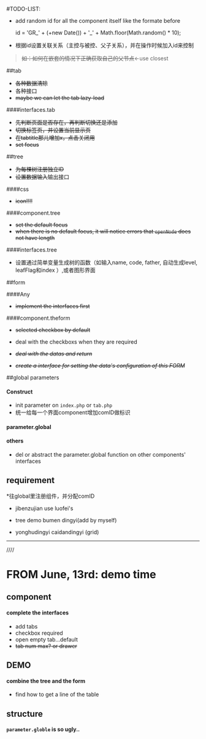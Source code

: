 #TODO-LIST:

* add random id for all the component itself like the formate before
	
	id = 'GR_' + (+new Date()) + '_' + Math.floor(Math.random() * 10);

* 根据id设置关联关系（主控与被控、父子关系），并在操作时候加入id来控制
> ~~如：如何在嵌套的情况下正确获取自己的父节点~~<-use closest

##tab

* ~~各种数据清除~~
* 各种接口
* ~~maybe we can let the tab lazy-load~~

####interfaces.tab

* ~~先判断页面是否存在，再判断切换还是添加~~
* ~~切换标签页，并设置当前显示页~~
* ~~在tabtitle那儿增加x，点击关闭用~~
* ~~set focus~~


##tree

* ~~为每棵树注册独立ID~~
* ~~设置数据输入~~输出接口

####css

* ~~icon!!!!~~

####component.tree

* ~~set the default focus~~
* ~~when there is no default focus, it will notice errors that `openNode` does not have length~~

####interfaces.tree

* 设置通过简单变量生成树的函数（如输入name, code, father, 自动生成level, leafFlag和index ）,或者图形界面


##form

####Any

* ~~implement the interfaces first~~

####component.theform

* ~~selected checkbox by default~~
* deal with the checkboxs when they are required

* ~~*deal with the datas and return*~~
* ~~*create a interface for setting the data's configuration of this FORM*~~


##global parameters

#### Construct

* init parameter on `index.php` or `tab.php`
* 统一给每一个界面component增加comID做标识

#### parameter.global

#### others

* del or abstract the parameter.global function on other components' interfaces

## requirement

*往global里注册组件，并分配comID

* jibenzujian use luofei's

* tree demo  bumen dingyi(add by myself)

* yonghudingyi  <!-- jiaosedingyi -->  caidandingyi (grid)

----
////

# FROM June, 13rd: demo time

## component
#### complete the interfaces
* add tabs
* checkbox required
* open empty tab...default
* ~~tab num max? or drawer~~

## DEMO
#### combine the tree and the form
* find how to get a line of the table

## structure
#### `parameter.globle` is so ugly..